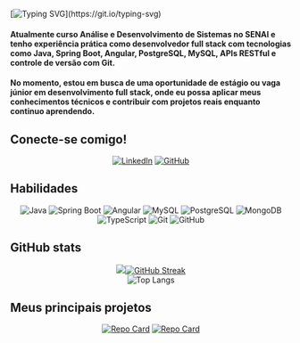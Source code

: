 [![Typing SVG](https://readme-typing-svg.demolab.com?font=Fira+Code&weight=500&size=25&duration=1500&pause=1000&color=FFFFFF&background=6AF9FF00&vCenter=true&width=435&lines=Ol%C3%A1!%F0%9F%91%8B;Eu+sou+o+André+Lucas!)](https://git.io/typing-svg)

#### Atualmente curso Análise e Desenvolvimento de Sistemas no SENAI e tenho experiência prática como desenvolvedor full stack com tecnologias como Java, Spring Boot, Angular, PostgreSQL, MySQL, APIs RESTful e controle de versão com Git. 
#### No momento, estou em busca de uma oportunidade de estágio ou vaga júnior em desenvolvimento full stack, onde eu possa aplicar meus conhecimentos técnicos e contribuir com projetos reais enquanto continuo aprendendo.

## Conecte-se comigo!

<div align="center">

[![LinkedIn](https://img.shields.io/badge/LinkedIn-0077B5?style=for-the-badge&logo=linkedin&logoColor=white)](https://www.linkedin.com/in/andré-lucas-ferreira/)
[![GitHub](https://img.shields.io/badge/GitHub-100000?style=for-the-badge&logo=github&logoColor=white)](https://github.com/AndreLucas0)

</div>

## Habilidades

<div align="center">
  
![Java](https://img.shields.io/badge/Java-white?style=for-the-badge&logo=java&logoColor=black)
![Spring Boot](https://img.shields.io/badge/Spring_Boot-white?style=for-the-badge&logo=spring&logoColor=black)
![Angular](https://img.shields.io/badge/Angular-white?style=for-the-badge&logo=angular&logoColor=black)
![MySQL](https://img.shields.io/badge/MySQL-white?style=for-the-badge&logo=mysql&logoColor=black)
![PostgreSQL](https://img.shields.io/badge/PostgreSQL-white?style=for-the-badge&logo=postgresql&logoColor=black)
![MongoDB](https://img.shields.io/badge/MongoDB-white?style=for-the-badge&logo=mongodb&logoColor=black)
![TypeScript](https://img.shields.io/badge/TypeScript-white?style=for-the-badge&logo=typescript&logoColor=black)
![Git](https://img.shields.io/badge/Git-white?style=for-the-badge&logo=git&logoColor=black)
![GitHub](https://img.shields.io/badge/GitHub-white?style=for-the-badge&logo=github&logoColor=black)

</div>

## GitHub stats

<div align="center">
  
<img src="https://github-readme-stats.vercel.app/api?username=AndreLucas0&show_icons=true&theme=github_dark&hide_border=true&title_color=FFFFFF&icon_color=FFFFFF&text_color=ffffff" />[![GitHub Streak](https://github-readme-streak-stats-eight.vercel.app/?user=AndreLucas0&theme=github_dark&background=000&hide_border=true&ring=FFFFFF&stroke=FFFFFF&fire=FFFFFF&dates=FFF)](...) <br>![Top Langs](https://github-readme-stats.vercel.app/api/top-langs/?username=AndreLucas0&layout=compact&bg_color=000&hide_border=true&title_color=FFFFFF&text_color=FFF)

</div>

## Meus principais projetos

<div align="center">
  
[![Repo Card](https://github-readme-stats.vercel.app/api/pin/?username=AndreLucas0&repo=bankaccount-project-oop&bg_color=000&border_color=FFFFFF&show_icons=true&icon_color=FFFFFF&title_color=FFFFFF&text_color=FFFFFF)](https://github.com/AndreLucas0/bankaccount-project-oop) [![Repo Card](https://github-readme-stats.vercel.app/api/pin/?username=AndreLucas0&repo=CRUD-product&bg_color=000&border_color=FFFFFF&show_icons=true&icon_color=FFFFFF&title_color=FFFFFF&text_color=FFF)](https://github.com/AndreLucas0/CRUD-product/tree/main)

</div>
